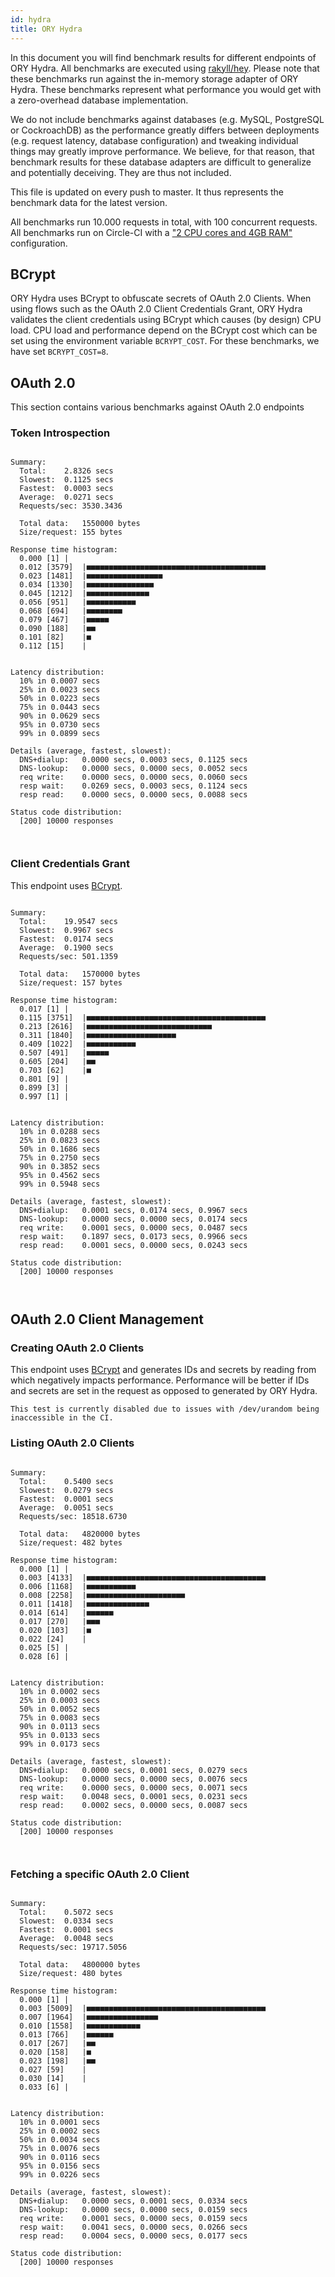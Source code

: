 ```yaml
---
id: hydra
title: ORY Hydra
---
```


In this document you will find benchmark results for different endpoints of ORY
Hydra. All benchmarks are executed using
[rakyll/hey](https://github.com/rakyll/hey). Please note that these benchmarks
run against the in-memory storage adapter of ORY Hydra. These benchmarks
represent what performance you would get with a zero-overhead database
implementation.

We do not include benchmarks against databases (e.g. MySQL, PostgreSQL or
CockroachDB) as the performance greatly differs between deployments (e.g.
request latency, database configuration) and tweaking individual things may
greatly improve performance. We believe, for that reason, that benchmark results
for these database adapters are difficult to generalize and potentially
deceiving. They are thus not included.

This file is updated on every push to master. It thus represents the benchmark
data for the latest version.

All benchmarks run 10.000 requests in total, with 100 concurrent requests. All
benchmarks run on Circle-CI with a
["2 CPU cores and 4GB RAM"](https://support.circleci.com/hc/en-us/articles/360000489307-Why-do-my-tests-take-longer-to-run-on-CircleCI-than-locally-)
configuration.

## BCrypt

ORY Hydra uses BCrypt to obfuscate secrets of OAuth 2.0 Clients. When using
flows such as the OAuth 2.0 Client Credentials Grant, ORY Hydra validates the
client credentials using BCrypt which causes (by design) CPU load. CPU load and
performance depend on the BCrypt cost which can be set using the environment
variable `BCRYPT_COST`. For these benchmarks, we have set `BCRYPT_COST=8`.

## OAuth 2.0

This section contains various benchmarks against OAuth 2.0 endpoints

### Token Introspection

```

Summary:
  Total:	2.8326 secs
  Slowest:	0.1125 secs
  Fastest:	0.0003 secs
  Average:	0.0271 secs
  Requests/sec:	3530.3436

  Total data:	1550000 bytes
  Size/request:	155 bytes

Response time histogram:
  0.000 [1]	|
  0.012 [3579]	|■■■■■■■■■■■■■■■■■■■■■■■■■■■■■■■■■■■■■■■■
  0.023 [1481]	|■■■■■■■■■■■■■■■■■
  0.034 [1330]	|■■■■■■■■■■■■■■■
  0.045 [1212]	|■■■■■■■■■■■■■■
  0.056 [951]	|■■■■■■■■■■■
  0.068 [694]	|■■■■■■■■
  0.079 [467]	|■■■■■
  0.090 [188]	|■■
  0.101 [82]	|■
  0.112 [15]	|


Latency distribution:
  10% in 0.0007 secs
  25% in 0.0023 secs
  50% in 0.0223 secs
  75% in 0.0443 secs
  90% in 0.0629 secs
  95% in 0.0730 secs
  99% in 0.0899 secs

Details (average, fastest, slowest):
  DNS+dialup:	0.0000 secs, 0.0003 secs, 0.1125 secs
  DNS-lookup:	0.0000 secs, 0.0000 secs, 0.0052 secs
  req write:	0.0000 secs, 0.0000 secs, 0.0060 secs
  resp wait:	0.0269 secs, 0.0003 secs, 0.1124 secs
  resp read:	0.0000 secs, 0.0000 secs, 0.0088 secs

Status code distribution:
  [200]	10000 responses



```

### Client Credentials Grant

This endpoint uses [BCrypt](#bcrypt).

```

Summary:
  Total:	19.9547 secs
  Slowest:	0.9967 secs
  Fastest:	0.0174 secs
  Average:	0.1900 secs
  Requests/sec:	501.1359

  Total data:	1570000 bytes
  Size/request:	157 bytes

Response time histogram:
  0.017 [1]	|
  0.115 [3751]	|■■■■■■■■■■■■■■■■■■■■■■■■■■■■■■■■■■■■■■■■
  0.213 [2616]	|■■■■■■■■■■■■■■■■■■■■■■■■■■■■
  0.311 [1840]	|■■■■■■■■■■■■■■■■■■■■
  0.409 [1022]	|■■■■■■■■■■■
  0.507 [491]	|■■■■■
  0.605 [204]	|■■
  0.703 [62]	|■
  0.801 [9]	|
  0.899 [3]	|
  0.997 [1]	|


Latency distribution:
  10% in 0.0288 secs
  25% in 0.0823 secs
  50% in 0.1686 secs
  75% in 0.2750 secs
  90% in 0.3852 secs
  95% in 0.4562 secs
  99% in 0.5948 secs

Details (average, fastest, slowest):
  DNS+dialup:	0.0001 secs, 0.0174 secs, 0.9967 secs
  DNS-lookup:	0.0000 secs, 0.0000 secs, 0.0174 secs
  req write:	0.0001 secs, 0.0000 secs, 0.0487 secs
  resp wait:	0.1897 secs, 0.0173 secs, 0.9966 secs
  resp read:	0.0001 secs, 0.0000 secs, 0.0243 secs

Status code distribution:
  [200]	10000 responses



```

## OAuth 2.0 Client Management

### Creating OAuth 2.0 Clients

This endpoint uses [BCrypt](#bcrypt) and generates IDs and secrets by reading
from which negatively impacts performance. Performance will be better if IDs and
secrets are set in the request as opposed to generated by ORY Hydra.

```
This test is currently disabled due to issues with /dev/urandom being inaccessible in the CI.
```

### Listing OAuth 2.0 Clients

```

Summary:
  Total:	0.5400 secs
  Slowest:	0.0279 secs
  Fastest:	0.0001 secs
  Average:	0.0051 secs
  Requests/sec:	18518.6730

  Total data:	4820000 bytes
  Size/request:	482 bytes

Response time histogram:
  0.000 [1]	|
  0.003 [4133]	|■■■■■■■■■■■■■■■■■■■■■■■■■■■■■■■■■■■■■■■■
  0.006 [1168]	|■■■■■■■■■■■
  0.008 [2258]	|■■■■■■■■■■■■■■■■■■■■■■
  0.011 [1418]	|■■■■■■■■■■■■■■
  0.014 [614]	|■■■■■■
  0.017 [270]	|■■■
  0.020 [103]	|■
  0.022 [24]	|
  0.025 [5]	|
  0.028 [6]	|


Latency distribution:
  10% in 0.0002 secs
  25% in 0.0003 secs
  50% in 0.0052 secs
  75% in 0.0083 secs
  90% in 0.0113 secs
  95% in 0.0133 secs
  99% in 0.0173 secs

Details (average, fastest, slowest):
  DNS+dialup:	0.0000 secs, 0.0001 secs, 0.0279 secs
  DNS-lookup:	0.0000 secs, 0.0000 secs, 0.0076 secs
  req write:	0.0000 secs, 0.0000 secs, 0.0071 secs
  resp wait:	0.0048 secs, 0.0001 secs, 0.0231 secs
  resp read:	0.0002 secs, 0.0000 secs, 0.0087 secs

Status code distribution:
  [200]	10000 responses



```

### Fetching a specific OAuth 2.0 Client

```

Summary:
  Total:	0.5072 secs
  Slowest:	0.0334 secs
  Fastest:	0.0001 secs
  Average:	0.0048 secs
  Requests/sec:	19717.5056

  Total data:	4800000 bytes
  Size/request:	480 bytes

Response time histogram:
  0.000 [1]	|
  0.003 [5009]	|■■■■■■■■■■■■■■■■■■■■■■■■■■■■■■■■■■■■■■■■
  0.007 [1964]	|■■■■■■■■■■■■■■■■
  0.010 [1558]	|■■■■■■■■■■■■
  0.013 [766]	|■■■■■■
  0.017 [267]	|■■
  0.020 [158]	|■
  0.023 [198]	|■■
  0.027 [59]	|
  0.030 [14]	|
  0.033 [6]	|


Latency distribution:
  10% in 0.0001 secs
  25% in 0.0002 secs
  50% in 0.0034 secs
  75% in 0.0076 secs
  90% in 0.0116 secs
  95% in 0.0156 secs
  99% in 0.0226 secs

Details (average, fastest, slowest):
  DNS+dialup:	0.0000 secs, 0.0001 secs, 0.0334 secs
  DNS-lookup:	0.0000 secs, 0.0000 secs, 0.0159 secs
  req write:	0.0001 secs, 0.0000 secs, 0.0159 secs
  resp wait:	0.0041 secs, 0.0000 secs, 0.0266 secs
  resp read:	0.0004 secs, 0.0000 secs, 0.0177 secs

Status code distribution:
  [200]	10000 responses



```
